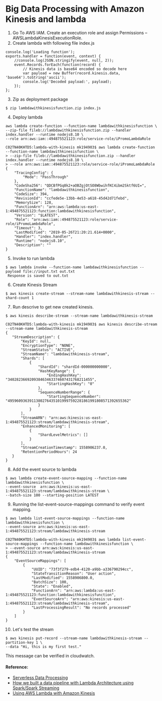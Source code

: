  # Big Data Processing with Amazon Kinesis and lambda

1. Go To AWS IAM. Create an execution role and assign Permissions – AWSLambdaKinesisExecutionRole.
2. Create lambda with following file index.js
```
console.log('Loading function');
exports.handler = function(event, context) {
    //console.log(JSON.stringify(event, null, 2));
    event.Records.forEach(function(record) {
        // Kinesis data is base64 encoded so decode here
        var payload = new Buffer(record.kinesis.data, 'base64').toString('ascii');
        console.log('Decoded payload:', payload);
    });
};
```
3. Zip as deployment package
```
$ zip lambdawithkinesisfunction.zip index.js
```

4. Deploy lambda 
```
aws lambda create-function --function-name lambdawithkinesisfunction \
--zip-file fileb://lambdawithkinesisfunction.zip --handler index.handler --runtime nodejs8.10 \
--role arn:aws:iam::494875521123:role/service-role/iPromoLambdaRole
```
```
C02TN40KHTD5:lambda-with-kinesis mk194903$ aws lambda create-function --function-name lambdawithkinesisfunction \
> --zip-file fileb://lambdawithkinesisfunction.zip --handler index.handler --runtime nodejs8.10 \
> --role arn:aws:iam::494875521123:role/service-role/iPromoLambdaRole
{
    "TracingConfig": {
        "Mode": "PassThrough"
    },
    "CodeSha256": "QDCBfPGq8k2+aOBZgjOtSO8WbwihfKC4ibm2Sktf6UI=",
    "FunctionName": "lambdawithkinesisfunction",
    "CodeSize": 394,
    "RevisionId": "ccfede5e-13bb-4e53-a618-45d42d71febd",
    "MemorySize": 128,
    "FunctionArn": "arn:aws:lambda:us-east-1:494875521123:function:lambdawithkinesisfunction",
    "Version": "$LATEST",
    "Role": "arn:aws:iam::494875521123:role/service-role/iPromoLambdaRole",
    "Timeout": 3,
    "LastModified": "2019-05-26T21:20:21.614+0000",
    "Handler": "index.handler",
    "Runtime": "nodejs8.10",
    "Description": ""
}
```
5. Invoke to run lambda
```
$ aws lambda invoke --function-name lambdawithkinesisfunction --payload file://input.txt out.txt
 Response is saved to out.txt
```
 6. Create Kinesis Stream
```
$ aws kinesis create-stream --stream-name lambdawithkinesis-stream --shard-count 1
```
 
 7. Run descrive to get new created kinesis. 
 ```
 $ aws kinesis describe-stream --stream-name lambdawithkinesis-stream
 ```
 ```
 C02TN40KHTD5:lambda-with-kinesis mk194903$ aws kinesis describe-stream --stream-name lambdawithkinesis-stream
{
    "StreamDescription": {
        "KeyId": null,
        "EncryptionType": "NONE",
        "StreamStatus": "ACTIVE",
        "StreamName": "lambdawithkinesis-stream",
        "Shards": [
            {
                "ShardId": "shardId-000000000000",
                "HashKeyRange": {
                    "EndingHashKey": "340282366920938463463374607431768211455",
                    "StartingHashKey": "0"
                },
                "SequenceNumberRange": {
                    "StartingSequenceNumber": "49596093639113802764351019997592281861991808571392655362"
                }
            }
        ],
        "StreamARN": "arn:aws:kinesis:us-east-1:494875521123:stream/lambdawithkinesis-stream",
        "EnhancedMonitoring": [
            {
                "ShardLevelMetrics": []
            }
        ],
        "StreamCreationTimestamp": 1558906237.0,
        "RetentionPeriodHours": 24
    }
}
```
8. Add the event source to lambda
```
$ aws lambda create-event-source-mapping --function-name lambdawithkinesisfunction \
--event-source  arn:aws:kinesis:us-east-1:494875521123:stream/lambdawithkinesis-stream \
--batch-size 100 --starting-position LATEST
```
9. Running the list-event-source-mappings command to verify event mapping.
```
$ aws lambda list-event-source-mappings --function-name lambdawithkinesisfunction \
--event-source arn:aws:kinesis:us-east-1:494875521123:stream/lambdawithkinesis-stream
```
```
C02TN40KHTD5:lambda-with-kinesis mk194903$ aws lambda list-event-source-mappings --function-name lambdawithkinesisfunction \
> --event-source arn:aws:kinesis:us-east-1:494875521123:stream/lambdawithkinesis-stream
{
    "EventSourceMappings": [
        {
            "UUID": "73f3f279-edb4-4120-a9bb-a336790294cc",
            "StateTransitionReason": "User action",
            "LastModified": 1558906800.0,
            "BatchSize": 100,
            "State": "Enabled",
            "FunctionArn": "arn:aws:lambda:us-east-1:494875521123:function:lambdawithkinesisfunction",
            "EventSourceArn": "arn:aws:kinesis:us-east-1:494875521123:stream/lambdawithkinesis-stream",
            "LastProcessingResult": "No records processed"
        }
    ]
}
```
10. Let's test the stream
```
$ aws kinesis put-record --stream-name lambdawithkinesis-stream --partition-key 1 \
--data "Hi, this is my first test."
```
This message can be verified in cloudwatch.

#### Reference:
* [Serverless Data Processing](https://aws.amazon.com/lambda/data-processing/?trk=ps_a131L000005OoXQQA0)
* [How we built a data pipeline with Lambda Architecture using Spark/Spark Streaming](https://medium.com/walmartlabs/how-we-built-a-data-pipeline-with-lambda-architecture-using-spark-spark-streaming-9d3b4b4555d3)
* [Using AWS Lambda with Amazon Kinesis](https://docs.aws.amazon.com/lambda/latest/dg/with-kinesis-example.html)
